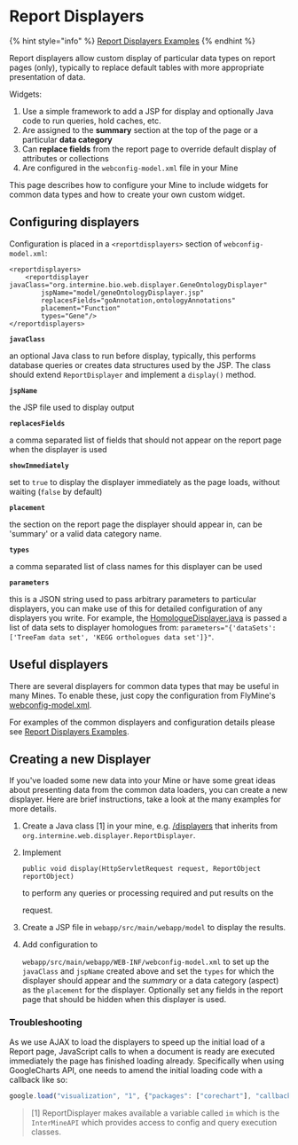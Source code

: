 # Report Displayers

{% hint style="info" %}
[Report Displayers Examples](report-displayers-examples.md)
{% endhint %}

Report displayers allow custom display of particular data types on report pages \(only\), typically to replace default tables with more appropriate presentation of data.

Widgets:

1. Use a simple framework to add a JSP for display and optionally Java code to run queries, hold caches, etc.
2. Are assigned to the **summary** section at the top of the page or a particular **data category**
3. Can **replace fields** from the report page to override default display of attributes or collections
4. Are configured in the `webconfig-model.xml` file in your Mine

This page describes how to configure your Mine to include widgets for common data types and how to create your own custom widget.

## Configuring displayers

Configuration is placed in a `<reportdisplayers>` section of `webconfig-model.xml`:

```markup
<reportdisplayers>
    <reportdisplayer javaClass="org.intermine.bio.web.displayer.GeneOntologyDisplayer"
        jspName="model/geneOntologyDisplayer.jsp"
        replacesFields="goAnnotation,ontologyAnnotations"
        placement="Function"
        types="Gene"/>
</reportdisplayers>
```

**`javaClass`**

an optional Java class to run before display, typically, this performs database queries or creates data structures used by the JSP. The class should extend `ReportDisplayer` and implement a `display()` method.

**`jspName`**

the JSP file used to display output

**`replacesFields`**

a comma separated list of fields that should not appear on the report page when the displayer is used

**`showImmediately`**

set to `true` to display the displayer immediately as the page loads, without waiting \(`false` by default\)

**`placement`**

the section on the report page the displayer should appear in, can be 'summary' or a valid data category name.

**`types`**

a comma separated list of class names for this displayer can be used

**`parameters`**

this is a JSON string used to pass arbitrary parameters to particular displayers, you can make use of this for detailed configuration of any displayers you write. For example, the [HomologueDisplayer.java](https://github.com/intermine/intermine/blob/dev/bio/webapp/src/main/java/org/intermine/bio/web/displayer/HomologueDisplayer.java) is passed a list of data sets to displayer homologues from: `parameters="{'dataSets': ['TreeFam data set', 'KEGG orthologues data set']}"`.

## Useful displayers

There are several displayers for common data types that may be useful in many Mines. To enable these, just copy the configuration from FlyMine's [webconfig-model.xml](https://github.com/intermine/flymine/blob/master/webapp/src/main/webapp/WEB-INF/webconfig-model.xml).

For examples of the common displayers and configuration details please see [Report Displayers Examples](report-displayers-examples.md).

## Creating a new Displayer

If you've loaded some new data into your Mine or have some great ideas about presenting data from the common data loaders, you can create a new displayer. Here are brief instructions, take a look at the many examples for more details.

1. Create a Java class \[1\] in your mine, e.g. [/displayers](https://github.com/intermine/flymine/tree/master/webapp/src/main/java/flymine/web/displayer) that inherits from `org.intermine.web.displayer.ReportDisplayer`.
2. Implement

   `public void display(HttpServletRequest request, ReportObject reportObject)`

   to perform any queries or processing required and put results on the

   request.

3. Create a JSP file in `webapp/src/main/webapp/model` to display the results.
4. Add configuration to

   `webapp/src/main/webapp/WEB-INF/webconfig-model.xml` to set up the `javaClass` and `jspName` created above and set the `types` for which the displayer should appear and the _summary_ or a data category \(aspect\) as the `placement` for the displayer. Optionally set any fields in the report page that should be hidden when this displayer is used.

### Troubleshooting

As we use AJAX to load the displayers to speed up the initial load of a Report page, JavaScript calls to when a document is ready are executed immediately the page has finished loading already. Specifically when using GoogleCharts API, one needs to amend the initial loading code with a callback like so:

```javascript
google.load("visualization", "1", {"packages": ["corechart"], "callback": drawFlyAtlasChart});
```

> \[1\] ReportDisplayer makes available a variable called `im` which is the `InterMineAPI` which provides access to config and query execution classes.

